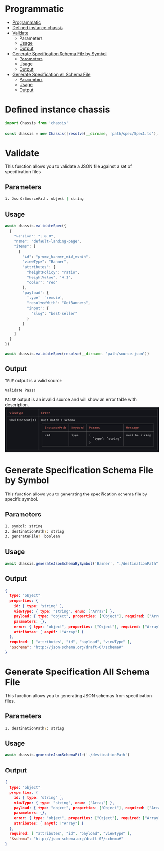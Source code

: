 # Programmatic

- [Programmatic](#programmatic)
- [Defined instance chassis](#defined-instance-chassis)
- [Validate](#validate)
  - [Parameters](#parameters)
  - [Usage](#usage)
  - [Output](#output)
- [Generate Specification Schema File by Symbol](#generate-specification-schema-file-by-symbol)
  - [Parameters](#parameters-1)
  - [Usage](#usage-1)
  - [Output](#output-1)
- [Generate Specification All Schema File](#generate-specification-all-schema-file)
  - [Parameters](#parameters-2)
  - [Usage](#usage-2)
  - [Output](#output-2)

# Defined instance chassis

```ts
import Chassis from 'chassis'

const chassis = new Chassis([resolve(__dirname, 'path/spec/Spec1.ts'), resolve(__dirname, 'path/spec/Spec2.ts')])
```

# Validate

This function allows you to validate a JSON file against a set of specification files.

## Parameters
```sh
1. JsonOrSourcePath: object | string
```

## Usage

```ts
await chassis.validateSpec({ 
  {
    "version": "1.0.0",
    "name": "default-landing-page",
    "items": [
      {
        "id": "promo_banner_mid_month",
        "viewType": "Banner",
        "attributes": {
          "heightPolicy": "ratio",
          "heightValue": "4:1",
          "color": "red"
        },
        "payload": {
          "type": "remote",
          "resolvedWith": "GetBanners",
          "input": {
            "slug": "best-seller"
          }
        }
      }
    ]
  }
})
```

```ts
await chassis.validateSpec(resolve(__dirname, 'path/source.json'))
```

## Output

`TRUE` output is a valid source

```bash
Validate Pass!
```

`FALSE` output is an invalid source and will show an error table with description.
![ErrorTable](../asset/error-table.png)


# Generate Specification Schema File by Symbol

This function allows you to generating the specification schema file by specific symbol.

## Parameters
```sh
1. symbol: string
2. destinationPath?: string
3. generateFile?: boolean
```

## Usage


```ts
await chassis.generateJsonSchemaBySymbol('Banner', "./destinationPath")
```

## Output
```json
{
  type: "object",
  properties: {
    id: { type: "string" },
    viewType: { type: "string", enum: ["Array"] },
    payload: { type: "object", properties: ["Object"], required: ["Array"] },
    parameters: {},
    error: { type: "object", properties: ["Object"], required: ["Array"] },
    attributes: { anyOf: ["Array"] }
  },
  required: [ "attributes", "id", "payload", "viewType" ],
  "$schema": "http://json-schema.org/draft-07/schema#"
}
```

# Generate Specification All Schema File

This function allows you to generating JSON schemas from specification files.

## Parameters
```sh
1. destinationPath?: string
```

## Usage

```ts
await chassis.generateJsonSchemaFile('./destinationPath')
```

## Output
```json
{
  type: "object",
  properties: {
    id: { type: "string" },
    viewType: { type: "string", enum: ["Array"] },
    payload: { type: "object", properties: ["Object"], required: ["Array"] },
    parameters: {},
    error: { type: "object", properties: ["Object"], required: ["Array"] },
    attributes: { anyOf: ["Array"] }
  },
  required: [ "attributes", "id", "payload", "viewType" ],
  "$schema": "http://json-schema.org/draft-07/schema#"
}
```
